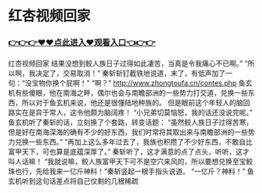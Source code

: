 # 红杏视频回家

### <a href="https://github.com/xinfue/dunp/issues/2">👉👉👉♥♥点此进入♥观看入口👈👉👉</a>

红杏视频回家
结果没想到鲛人族日子过得如此凄苦，当真是令我痛心不已啊。”
    “所以啊，我决定了，交易取消！”
    秦斩斩钉截铁地说道，末了，有低声加了一句：“没宝物你换个屁啊！”
    “啊？”
    http://www.zhongtoufa.cn/contes.php
    鱼玄机有些傻眼，他在南海之畔，偶尔也会与南瞻部洲的一些势力打交道，兑换一些东西，所以对于鱼玄机来说，他还是很懂陆地种族的。
    但是眼前这个年轻人的脑回路实在是异于常人，这令他颇为脑阔疼！
    “小兄弟切莫恼怒，我的话还没说完呢。”
    鱼玄机听了秦斩的话，立刻换了个套路，转变话题：
    “虽然鲛人族日子过得苦寒，但是好在南海深海的确有不少的好东西，我们时常将其取出来与南瞻部洲的一些势力兑换一些东西。”
    “再加上这么多年过去了，我族也积攒了不少好东西，不敢自比富甲天下，可也算是底蕴深厚了。”
    秦斩听了，这才满意的点了点头，听听，这才叫人话嘛！
    “我就说嘛，鲛人族富甲天下可不是空穴来风的，所以要想兑换至宝鲛珠也行，先给我来一亿斤神料！”秦斩竖起一根手指头说道。
    “一亿斤？神料！”
    鱼玄机听到这句话差点将自己仅剩的几根稀疏

